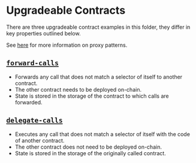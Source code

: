 # Upgradeable Contracts

There are three upgradeable contract examples in this folder, they differ
in key properties outlined below.

See [here](https://docs.openzeppelin.com/upgrades-plugins/1.x/proxies) for
more information on proxy patterns.


## [`forward-calls`](https://github.com/paritytech/ink/tree/master/examples/upgradeable-contracts/forward-calls)

* Forwards any call that does not match a selector of itself to another contract.
* The other contract needs to be deployed on-chain.
* State is stored in the storage of the contract to which calls are forwarded.


## [`delegate-calls`](https://github.com/paritytech/ink/tree/master/examples/upgradeable-contracts/delegate-calls)

* Executes any call that does not match a selector of itself with the code of another contract.
* The other contract does not need to be deployed on-chain.
* State is stored in the storage of the originally called contract.

